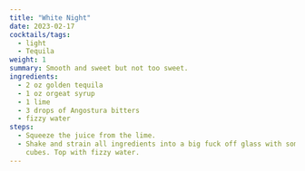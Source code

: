 ```yaml
---
title: "White Night"
date: 2023-02-17
cocktails/tags:
  - light
  - Tequila
weight: 1
summary: Smooth and sweet but not too sweet.
ingredients:
  - 2 oz golden tequila
  - 1 oz orgeat syrup
  - 1 lime
  - 3 drops of Angostura bitters
  - fizzy water
steps:
  - Squeeze the juice from the lime.
  - Shake and strain all ingredients into a big fuck off glass with some ice
    cubes. Top with fizzy water.
---
```

